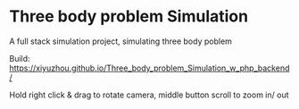 # Three body problem Simulation<br/>
A full stack simulation project, simulating three body poblem<br/>

Build: https://xiyuzhou.github.io/Three_body_problem_Simulation_w_php_backend/<br/>

Hold right click & drag to rotate camera, middle button scroll to zoom in/ out
